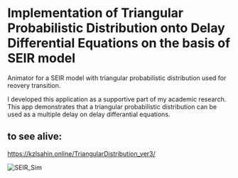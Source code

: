 # Implementation of Triangular Probabilistic Distribution onto Delay Differential Equations on the basis of SEIR model
Animator for a SEIR model with triangular probabilistic distribution used for reovery transition.

I developed this application as a supportive part of my academic research. This app demonstrates that a triangular probabilistic distribution can be used as a multiple delay on delay differantial equations.


## to see alive: 
https://kzlsahin.online/TriangularDistribution_ver3/

![SEIR_Sim](https://user-images.githubusercontent.com/46689277/229784191-551a6b61-6446-4d3b-88ac-a1588d139129.png)

